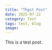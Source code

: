 ```yaml
---
title: "Thgst Post"
date: 2025-07-22
category: Test
tags: test, blog
image: 
---
```

This is a test post.